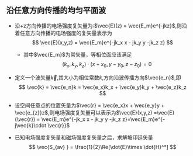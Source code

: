 ## 沿任意方向传播的均匀平面波

+ 沿+z方向传播的电场强度复矢量为:$\vec{E}(z) = \vec{E_m}e^{-jkz}$,则沿着任意方向传播的电场强度的复矢量表示为
  $$
  \vec{E}(x,y,z) = \vec{E_m}e^{-jk_x x - jk_y y -jk_z z}
  $$

  + 其中$\vec{E_m}$为常矢量，等相位面应该满足
    $$
    (k_x,k_y,k_z)\cdot (x-x_0,y-y_0,z-z_0) = 0
    $$

+ 定义一个波矢量$\vec{k}$,其大小为相位常数$k$,方向沿波传播方向$\vec{e_n}$,即
  $$
  \vec{k} = \vec{e_n}k = \vec{e_x}k_x + \vec{e_y}k_y + \vec{e_z}k_z
  $$

+ 设空间任意点的位置矢量为$\vec{r} = \vec{e_x}x + \vec{e_y}y + \vec{e_{z}}z$,则电场强度复矢量可以表示为$\vec{E}(x,y,z) =\vec{E}(\vec{r}) = \vec{E_m}e^{-jk_x x - jk_y y -jk_z z}=\vec{E_m}e^{-j\vec{k}\cdot \vec{r}}$  

+ 已知电场强度复矢量和磁场强度复矢量之后，求解坡印廷矢量
  $$
  \vec{S_{av} } = \frac{1}{2}\Re[\dot{E}\times \dot{H}^*]
  $$
  

